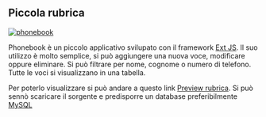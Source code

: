 ## Piccola rubrica

[![phonebook](https://cdn0.iconfinder.com/data/icons/typicons-2/24/contacts-128.png)](gloriag.altervista.org/phonebook)

Phonebook è un piccolo applicativo svilupato con il framework [Ext JS](http://www.sencha.com/products/extjs/). Il suo utilizzo è molto semplice, si può aggiungere una nuova voce, modificare oppure eliminare. Si può filtrare per nome, cognome o numero di telefono. Tutte le voci si visualizzano in una tabella.

Per poterlo visualizzare si può andare a questo link [Preview rubrica](http://gloriag.altervista.org/phonebook/). Si può sennò scaricare il sorgente e predisporre un database preferibilmente [MySQL](http://www.mysql.com/)
